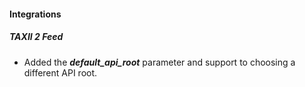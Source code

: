 #### Integrations
##### TAXII 2 Feed
- Added the ***default_api_root*** parameter and support to choosing a different API root.
